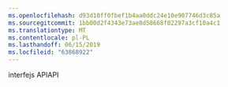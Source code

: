 ```yaml
---
ms.openlocfilehash: d93d10ff0fbef1b4aa0ddc24e10e907746d3c85a
ms.sourcegitcommit: 1bb00d2f4343e73ae8d58668f02297a3cf10a4c1
ms.translationtype: MT
ms.contentlocale: pl-PL
ms.lasthandoff: 06/15/2019
ms.locfileid: "63868922"
---
```

<span data-ttu-id="bafcc-101">interfejs API</span><span class="sxs-lookup"><span data-stu-id="bafcc-101">API</span></span>